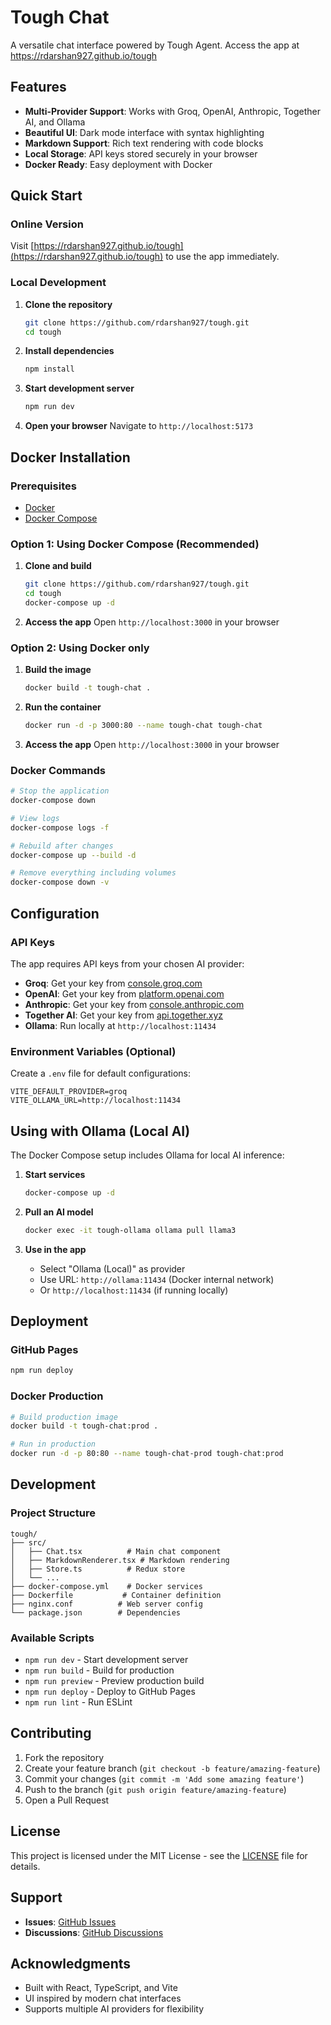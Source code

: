 # Tough Chat

A versatile chat interface powered by Tough Agent. Access the app at https://rdarshan927.github.io/tough

## Features

- **Multi-Provider Support**: Works with Groq, OpenAI, Anthropic, Together AI, and Ollama
- **Beautiful UI**: Dark mode interface with syntax highlighting
- **Markdown Support**: Rich text rendering with code blocks
- **Local Storage**: API keys stored securely in your browser
- **Docker Ready**: Easy deployment with Docker

## Quick Start

### Online Version

Visit [https://rdarshan927.github.io/tough](https://rdarshan927.github.io/tough) to use the app immediately.

### Local Development

1. **Clone the repository**

   ```bash
   git clone https://github.com/rdarshan927/tough.git
   cd tough
   ```

2. **Install dependencies**

   ```bash
   npm install
   ```

3. **Start development server**

   ```bash
   npm run dev
   ```

4. **Open your browser**
   Navigate to `http://localhost:5173`

## Docker Installation

### Prerequisites

- [Docker](https://docs.docker.com/get-docker/)
- [Docker Compose](https://docs.docker.com/compose/install/)

### Option 1: Using Docker Compose (Recommended)

1. **Clone and build**

   ```bash
   git clone https://github.com/rdarshan927/tough.git
   cd tough
   docker-compose up -d
   ```

2. **Access the app**
   Open `http://localhost:3000` in your browser

### Option 2: Using Docker only

1. **Build the image**

   ```bash
   docker build -t tough-chat .
   ```

2. **Run the container**

   ```bash
   docker run -d -p 3000:80 --name tough-chat tough-chat
   ```

3. **Access the app**
   Open `http://localhost:3000` in your browser

### Docker Commands

```bash
# Stop the application
docker-compose down

# View logs
docker-compose logs -f

# Rebuild after changes
docker-compose up --build -d

# Remove everything including volumes
docker-compose down -v
```

## Configuration

### API Keys

The app requires API keys from your chosen AI provider:

- **Groq**: Get your key from [console.groq.com](https://console.groq.com)
- **OpenAI**: Get your key from [platform.openai.com](https://platform.openai.com)
- **Anthropic**: Get your key from [console.anthropic.com](https://console.anthropic.com)
- **Together AI**: Get your key from [api.together.xyz](https://api.together.xyz)
- **Ollama**: Run locally at `http://localhost:11434`

### Environment Variables (Optional)

Create a `.env` file for default configurations:

```env
VITE_DEFAULT_PROVIDER=groq
VITE_OLLAMA_URL=http://localhost:11434
```

## Using with Ollama (Local AI)

The Docker Compose setup includes Ollama for local AI inference:

1. **Start services**

   ```bash
   docker-compose up -d
   ```

2. **Pull an AI model**

   ```bash
   docker exec -it tough-ollama ollama pull llama3
   ```

3. **Use in the app**
   - Select "Ollama (Local)" as provider
   - Use URL: `http://ollama:11434` (Docker internal network)
   - Or `http://localhost:11434` (if running locally)

## Deployment

### GitHub Pages

```bash
npm run deploy
```

### Docker Production

```bash
# Build production image
docker build -t tough-chat:prod .

# Run in production
docker run -d -p 80:80 --name tough-chat-prod tough-chat:prod
```

## Development

### Project Structure

```
tough/
├── src/
│   ├── Chat.tsx          # Main chat component
│   ├── MarkdownRenderer.tsx # Markdown rendering
│   ├── Store.ts          # Redux store
│   └── ...
├── docker-compose.yml    # Docker services
├── Dockerfile           # Container definition
├── nginx.conf          # Web server config
└── package.json        # Dependencies
```

### Available Scripts

- `npm run dev` - Start development server
- `npm run build` - Build for production
- `npm run preview` - Preview production build
- `npm run deploy` - Deploy to GitHub Pages
- `npm run lint` - Run ESLint

## Contributing

1. Fork the repository
2. Create your feature branch (`git checkout -b feature/amazing-feature`)
3. Commit your changes (`git commit -m 'Add some amazing feature'`)
4. Push to the branch (`git push origin feature/amazing-feature`)
5. Open a Pull Request

## License

This project is licensed under the MIT License - see the [LICENSE](LICENSE) file for details.

## Support

- **Issues**: [GitHub Issues](https://github.com/rdarshan927/tough/issues)
- **Discussions**: [GitHub Discussions](https://github.com/rdarshan927/tough/discussions)

## Acknowledgments

- Built with React, TypeScript, and Vite
- UI inspired by modern chat interfaces
- Supports multiple AI providers for flexibility
